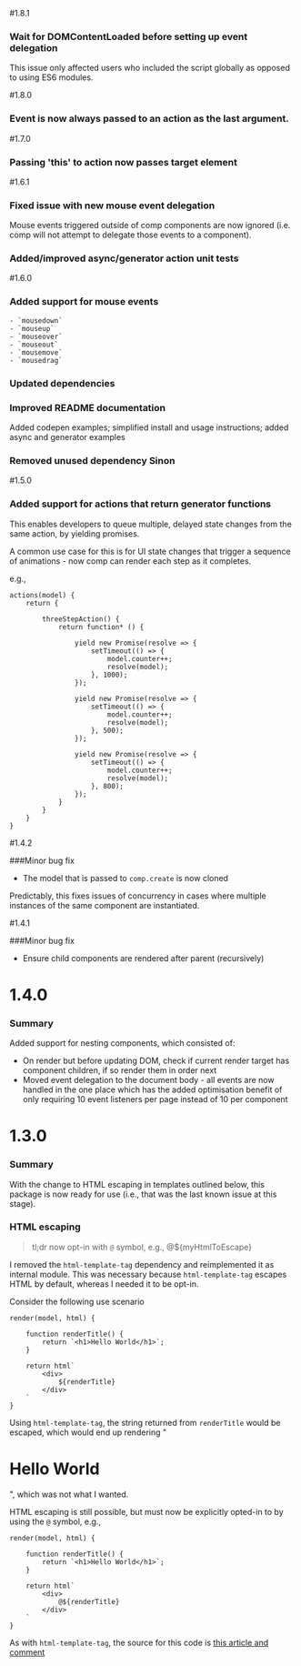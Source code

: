 #1.8.1

### Wait for DOMContentLoaded before setting up event delegation
This issue only affected users who included the script globally as opposed to using ES6 modules. 

#1.8.0

### Event is now always passed to an action as the last argument.


#1.7.0

### Passing 'this' to action now passes target element

#1.6.1

### Fixed issue with new mouse event delegation
Mouse events triggered outside of comp components are now ignored (i.e. comp will not attempt to delegate those events to a component).

### Added/improved async/generator action unit tests 

#1.6.0

### Added support for mouse events

    - `mousedown`
    - `mouseup`
    - `mouseover`
    - `mouseout`
    - `mousemove`
    - `mousedrag`

### Updated dependencies

### Improved README documentation
Added codepen examples; simplified install and usage instructions; added async and generator examples

### Removed unused dependency Sinon 

#1.5.0

### Added support for actions that return generator functions
This enables developers to queue multiple, delayed state changes from the same action, by yielding promises.

A common use case for this is for UI state changes that trigger a sequence of animations - now comp can render each step as it completes.

e.g.,

```
actions(model) {
    return {

        threeStepAction() {
            return function* () {
                
                yield new Promise(resolve => {
                    setTimeout(() => {
                        model.counter++;
                        resolve(model);
                    }, 1000);
                });

                yield new Promise(resolve => {
                    setTimeout(() => {
                        model.counter++;
                        resolve(model);
                    }, 500);
                });

                yield new Promise(resolve => {
                    setTimeout(() => {
                        model.counter++;
                        resolve(model);
                    }, 800);
                });
            }
        }
    }
}
```

#1.4.2

###Minor bug fix
- The model that is passed to `comp.create` is now cloned
 
 Predictably, this fixes issues of concurrency in cases where multiple instances of the same component are instantiated.

#1.4.1

###Minor bug fix
- Ensure child components are rendered after parent (recursively) 

# 1.4.0

### Summary

Added support for nesting components, which consisted of:

- On render but before updating DOM, check if current render target has component children, if so render them in order next
- Moved event delegation to the document body - all events are now handled in the one place which has the added optimisation benefit of only requiring 10 event listeners per page instead of 10 per component

# 1.3.0

### Summary

With the change to HTML escaping in templates outlined below, this package is now ready for use (i.e., that was the last known issue at this stage).

### HTML escaping

>tl;dr now opt-in with `@` symbol, e.g., @${myHtmlToEscape}

I removed the `html-template-tag` dependency and reimplemented it as internal module. This was necessary because `html-template-tag` escapes HTML by default, whereas I needed it to be opt-in.

Consider the following use scenario

```
render(model, html) {

    function renderTitle() {
        return `<h1>Hello World</h1>`;
    }

    return html`
        <div>
            ${renderTitle}
        </div>
    `
}
```

Using `html-template-tag`, the string returned from `renderTitle` would be escaped, which would end up rendering "<h1>Hello World</h1>", which was not what I wanted.

HTML escaping is still possible, but must now be explicitly opted-in to by using the `@` symbol, e.g.,

```
render(model, html) {

    function renderTitle() {
        return `<h1>Hello World</h1>`;
    }

    return html`
        <div>
            @${renderTitle}
        </div>
    `
}
```

As with `html-template-tag`, the source for this code is [this article and comment](http://www.2ality.com/2015/01/template-strings-html.html#comment-2078932192)
